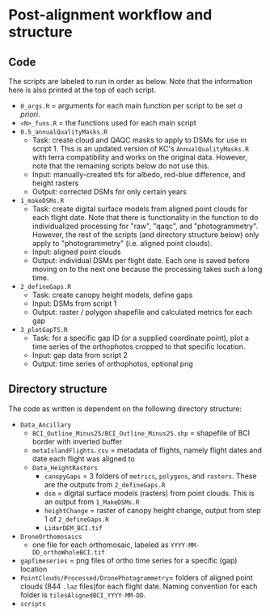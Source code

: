 # Post-alignment workflow and structure

## Code
The scripts are labeled to run in order as below. Note that the information here is also printed at the top of each script.
- `0_args.R` = arguments for each main function per script to be set *a priori*.
- `<N>_funs.R` = the functions used for each main script
- `0.5_annualQualityMasks.R`
  - Task: create cloud and QAQC masks to apply to DSMs for use in script 1. This is an updated version of KC's `AnnualQualityMasks.R` with terra compatibility and works on the original data. However, note that the remaining scripts below do not use this.
  - Input: manually-created tifs for albedo, red-blue difference, and height rasters
  - Output: corrected DSMs for only certain years
- `1_makeDSMs.R`
  - Task: create digital surface models from aligned point clouds for each flight date. Note that there is functionality in the function to do individualized processing for "raw", "qaqc", and "photogrammetry". However, the rest of the scripts (and directory structure below) only apply to "photogrammetry" (i.e. aligned point clouds).
  - Input: aligned point clouds
  - Output: individual DSMs per flight date. Each one is saved before moving on to the next one because the processing takes such a long time.
- `2_defineGaps.R`
  - Task: create canopy height models, define gaps
  - Input: DSMs from script 1
  - Output: raster / polygon shapefile and calculated metrics for each gap
- `3_plotGapTS.R`
  - Task: for a specific gap ID (or a supplied coordinate point), plot a time series of the orthophotos cropped to that specific location.
  - Input: gap data from script 2
  - Output: time series of orthophotos, optional png

## Directory structure
The code as written is dependent on the following directory structure:
- `Data_Ancillary`
  - `BCI_Outline_Minus25/BCI_Outline_Minus25.shp` = shapefile of BCI border with inverted buffer
  - `metaIslandFlights.csv` = metadata of flights, namely flight dates and date each flight was aligned to
  - `Data_HeightRasters`
    - `canopyGaps` = 3 folders of `metrics`, `polygons`, and `rasters`. These are the outputs from `2_defineGaps.R`
    - `dsm` = digital surface models (rasters) from point clouds. This is an output from `1_MakeDSMs.R`
    - `heightChange` = raster of canopy height change, output from step 1 of `2_defineGaps.R`
    - `LidarDEM_BCI.tif`
- `DroneOrthomosaics`
  - one file for each orthomosaic, labeled as `YYYY-MM-DD_orthoWholeBCI.tif`
- `gapTimeseries` = png files of ortho time series for a specific (gap) location
- `PointClouds/Processed/DronePhotogrammetry`= folders of aligned point clouds (844 `.laz` files)for each flight date. Naming convention for each folder is `tilesAlignedBCI_YYYY-MM-DD`.
- `scripts`
